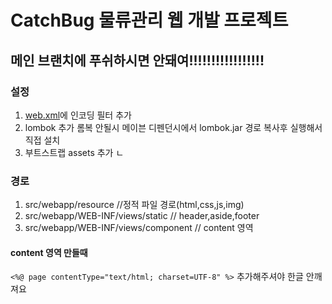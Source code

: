 # CatchBug 물류관리 웹 개발 프로젝트

## 메인 브랜치에 푸쉬하시면 안돼여!!!!!!!!!!!!!!!!!

### 설정

1. [web.xml]()에 인코딩 필터 추가
2. lombok 추가 롬복 안될시 메이븐 디펜던시에서 lombok.jar 경로 복사후 실행해서 직접 설치
3. 부트스트랩 assets 추가
ㄴ

### 경로

1. src/webapp/resource //정적 파일 경로(html,css,js,img)
2. src/webapp/WEB-INF/views/static // header,aside,footer
3. src/webapp/WEB-INF/views/component // content 영역
#### content 영역 만들때   
`<%@ page contentType="text/html; charset=UTF-8" %>` 추가해주셔야 한글 안깨져요

